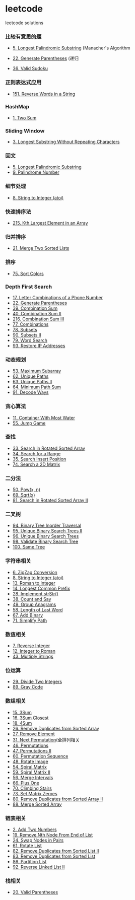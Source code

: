# leetcode
leetcode solutions  

### 比较有意思的题

- [5. Longest Palindromic Substring](https://github.com/cucluoting/leetcode/blob/master/005_LongestPalindromicSubstring.md) (Manacher's Algorithm

- [22. Generate Parentheses](https://github.com/cucluoting/leetcode/blob/master/022_GenerateParentheses.md) (递归

- [36. Valid Sudoku](https://github.com/cucluoting/leetcode/blob/master/036_ValidSudoku.md)

### 正则表达式应用
- [151. Reverse Words in a String](https://github.com/cucluoting/leetcode/blob/master/151_ReverseWordsInAString.md)


### HashMap
- [1. Two Sum](https://github.com/cucluoting/leetcode/blob/master/001_TwoSum.md)

### Sliding Window
- [3. Longest Substring Without Repeating Characters](https://github.com/cucluoting/leetcode/blob/master/003_LongestSubstringWithoutRepeatingCharacters.md)

### 回文
- [5. Longest Palindromic Substring](https://github.com/cucluoting/leetcode/blob/master/005_LongestPalindromicSubstring.md)
- [9. Palindrome Number](https://github.com/cucluoting/leetcode/blob/master/009_PalindromeNumber.md)

### 细节处理
- [8. String to Integer (atoi)](https://github.com/cucluoting/leetcode/blob/master/008_StringToInteger(atoi).md)

### 快速排序法
- [215. Kth Largest Element in an Array](https://github.com/cucluoting/leetcode/blob/master/215_KthLargestElementInAnArray.md)

### 归并排序
- [21. Merge Two Sorted Lists](https://github.com/cucluoting/leetcode/blob/master/021_MergeTwoSortedLists.md)

### 排序
- [75. Sort Colors](https://github.com/cucluoting/leetcode/blob/master/075_SortColors.md)

### Depth First Search
- [17. Letter Combinations of a Phone Number](https://github.com/cucluoting/leetcode/blob/master/017_LetterCombinationsOfAPhoneNumber.md)
- [22. Generate Parentheses](https://github.com/cucluoting/leetcode/blob/master/022_GenerateParentheses.md)
- [39. Combination Sum](https://github.com/cucluoting/leetcode/blob/master/039_CombinationSum.md)
- [40. Combination Sum II](https://github.com/cucluoting/leetcode/blob/master/040_CombinationSumII.md)
- [216. Combination Sum III](https://github.com/cucluoting/leetcode/blob/master/216_CombinationSumIII.md)
- [77. Combinations](https://github.com/cucluoting/leetcode/blob/master/077_Combinations.md)
- [78. Subsets](https://github.com/cucluoting/leetcode/blob/master/078_Subsets.md)
- [90. Subsets II](https://github.com/cucluoting/leetcode/blob/master/090_SubsetsII.md)
- [79. Word Search](https://github.com/cucluoting/leetcode/blob/master/079_WordSearch.md)
- [93. Restore IP Addresses](https://github.com/cucluoting/leetcode/blob/master/093_RestoreIPAddresses.md)

### 动态规划
- [53. Maximum Subarray](https://github.com/cucluoting/leetcode/blob/master/053_MaximumSubarray.md)
- [62. Unique Paths](https://github.com/cucluoting/leetcode/blob/master/062_UniquePaths.md)
- [63. Unique Paths II](https://github.com/cucluoting/leetcode/blob/master/063_UniquePathsII.md)
- [64. Minimum Path Sum](https://github.com/cucluoting/leetcode/blob/master/064_MinimumPathSum.md)
- [91. Decode Ways](https://github.com/cucluoting/leetcode/blob/master/091_DecodeWays.md)

### 贪心算法
- [11. Container With Most Water](https://github.com/cucluoting/leetcode/blob/master/011_ContainerWithMostWater.md)
- [55. Jump Game](https://github.com/cucluoting/leetcode/blob/master/055_JumpGame.md)

### 查找
- [33. Search in Rotated Sorted Array](https://github.com/cucluoting/leetcode/blob/master/033_SearchInRotatedSortedArray.md)
- [34. Search for a Range](https://github.com/cucluoting/leetcode/blob/master/034_SearchForARange.md)
- [35. Search Insert Position](https://github.com/cucluoting/leetcode/blob/master/035_SearchInsertPosition.md)
- [74. Search a 2D Matrix](https://github.com/cucluoting/leetcode/blob/master/074_SearchA2DMatrix.md)

### 二分法
- [50. Pow(x, n)](https://github.com/cucluoting/leetcode/blob/master/050_Pow(x%2C%20n).md)
- [69. Sqrt(x)](https://github.com/cucluoting/leetcode/blob/master/069_Sqrt(x).md)
- [81. Search in Rotated Sorted Array II](https://github.com/cucluoting/leetcode/blob/master/081_SearchInRotatedSortedArrayII.md)

### 二叉树
- [94. Binary Tree Inorder Traversal](https://github.com/cucluoting/leetcode/blob/master/094_BinaryTreeInorderTraversal.md)
- [95. Unique Binary Search Trees II](https://github.com/cucluoting/leetcode/blob/master/095_UniqueBinarySearchTreesII.md)
- [96. Unique Binary Search Trees](https://github.com/cucluoting/leetcode/blob/master/096_UniqueBinarySearchTrees.md)
- [98. Validate Binary Search Tree](https://github.com/cucluoting/leetcode/blob/master/098_ValidateBinarySearchTree.md)
- [100. Same Tree](https://github.com/cucluoting/leetcode/blob/master/100_SameTree.md)

### 字符串相关
- [6. ZigZag Conversion](https://github.com/cucluoting/leetcode/blob/master/006_ZigZagConversion.md)
- [8. String to Integer (atoi)](https://github.com/cucluoting/leetcode/blob/master/008_StringToInteger(atoi).md)
- [13. Roman to Integer](https://github.com/cucluoting/leetcode/blob/master/013_RomanToInteger.md)
- [14. Longest Common Prefix](https://github.com/cucluoting/leetcode/blob/master/014_LongestCommonPrefix.md)
- [28. Implement strStr()](https://github.com/cucluoting/leetcode/blob/master/028_ImplementStrStr().md)
- [38. Count and Say](https://github.com/cucluoting/leetcode/blob/master/038_CountAndSay.md)
- [49. Group Anagrams](https://github.com/cucluoting/leetcode/blob/master/049_GroupAnagrams.md)
- [58. Length of Last Word](https://github.com/cucluoting/leetcode/blob/master/058_LengthOfLastWord.md)
- [67. Add Binary](https://github.com/cucluoting/leetcode/blob/master/067_AddBinary.md)
- [71. Simplify Path](https://github.com/cucluoting/leetcode/blob/master/071_SimplifyPath.md)

### 数值相关
- [7. Reverse Integer](https://github.com/cucluoting/leetcode/blob/master/007_ReverseInteger.md)
- [12. Integer to Roman](https://github.com/cucluoting/leetcode/blob/master/012_IntegerToRoman.md)
- [43. Multiply Strings](https://github.com/cucluoting/leetcode/blob/master/043_MultiplyStrings.md)

### 位运算
- [29. Divide Two Integers](https://github.com/cucluoting/leetcode/blob/master/029_DivideTwoIntegers.md)
- [89. Gray Code](https://github.com/cucluoting/leetcode/blob/master/089_GrayCode.md)


### 数组相关
- [15. 3Sum](https://github.com/cucluoting/leetcode/blob/master/015_3Sum.md)
- [16. 3Sum Closest](https://github.com/cucluoting/leetcode/blob/master/016_3SumClosest.md)
- [18. 4Sum](https://github.com/cucluoting/leetcode/blob/master/018_4Sum.md)
- [26. Remove Duplicates from Sorted Array](https://github.com/cucluoting/leetcode/blob/master/026_RemoveDuplicatesFromSortedArray.md)
- [27. Remove Element](https://github.com/cucluoting/leetcode/blob/master/027_RemoveElement.md)
- [31. Next Permutation](https://github.com/cucluoting/leetcode/blob/master/031_NextPermutation.md)(全排列相关
- [46. Permutations](https://github.com/cucluoting/leetcode/blob/master/046_Permutations.md)
- [47. Permutations II](https://github.com/cucluoting/leetcode/blob/master/047_PermutationsII.md)
- [60. Permutation Sequence](https://github.com/cucluoting/leetcode/blob/master/060_PermutationSequence.md)
- [48. Rotate Image](https://github.com/cucluoting/leetcode/blob/master/048_RotateImage.md)
- [54. Spiral Matrix](https://github.com/cucluoting/leetcode/blob/master/054_SpiralMatrix.md)
- [59. Spiral Matrix II](https://github.com/cucluoting/leetcode/blob/master/059_SpiralMatrixII.md)
- [56. Merge Intervals](https://github.com/cucluoting/leetcode/blob/master/056_MergeIntervals.md)
- [66. Plus One](https://github.com/cucluoting/leetcode/blob/master/066_PlusOne.md)
- [70. Climbing Stairs](https://github.com/cucluoting/leetcode/blob/master/070_ClimbingStairs.md)
- [73. Set Matrix Zeroes](https://github.com/cucluoting/leetcode/blob/master/073_SetMatrixZeroes.md)
- [80. Remove Duplicates from Sorted Array II](https://github.com/cucluoting/leetcode/blob/master/080_RemoveDuplicatesFromSortedArrayII.md)
- [88. Merge Sorted Array](https://github.com/cucluoting/leetcode/blob/master/088_MergeSortedArray.md)

### 链表相关
- [2. Add Two Numbers](https://github.com/cucluoting/leetcode/blob/master/002_AddTwoNumbers.md)
- [19. Remove Nth Node From End of List](https://github.com/cucluoting/leetcode/blob/master/019_RemoveNthNodeFromEndOfList.md)
- [24. Swap Nodes in Pairs](https://github.com/cucluoting/leetcode/blob/master/024_SwapNodesInPairs.md)
- [61. Rotate List](https://github.com/cucluoting/leetcode/blob/master/061_RotateList.md)
- [82. Remove Duplicates from Sorted List II](https://github.com/cucluoting/leetcode/blob/master/082_RemoveDuplicatesFromSortedListII.md)
- [83. Remove Duplicates from Sorted List](https://github.com/cucluoting/leetcode/blob/master/083_RemoveDuplicatesFromSortedList.md)
- [86. Partition List](https://github.com/cucluoting/leetcode/blob/master/086_PartitionList.md)
- [92. Reverse Linked List II](https://github.com/cucluoting/leetcode/blob/master/092_ReverseLinkedListII.md)

### 栈相关
- [20. Valid Parentheses](https://github.com/cucluoting/leetcode/blob/master/020_ValidParentheses.md)
